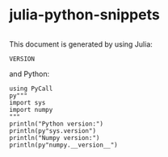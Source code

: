 # julia-python-snippets

```@contents
```

This document is generated by using Julia:

```@example
VERSION
```

and Python:

```@example
using PyCall
py"""
import sys
import numpy
"""
println("Python version:")
println(py"sys.version")
println("Numpy version:")
println(py"numpy.__version__")
```
